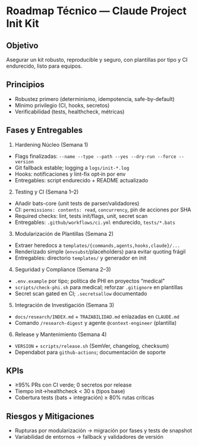 # Roadmap Técnico — Claude Project Init Kit

## Objetivo
Asegurar un kit robusto, reproducible y seguro, con plantillas por tipo y CI endurecido, listo para equipos.

## Principios
- Robustez primero (determinismo, idempotencia, safe-by-default)
- Mínimo privilegio (CI, hooks, secretos)
- Verificabilidad (tests, healthcheck, métricas)

## Fases y Entregables

1) Hardening Núcleo (Semana 1)
- Flags finalizadas: `--name --type --path --yes --dry-run --force --version`
- Git fallback estable; logging a `logs/init-*.log`
- Hooks: notificaciones y lint-fix opt‑in por env
- Entregables: script endurecido + README actualizado

2) Testing y CI (Semana 1–2)
- Añadir bats-core (unit tests de parser/validadores)
- CI: `permissions: contents: read`, `concurrency`, pin de acciones por SHA
- Required checks: lint, tests init/flags, unit, secret scan
- Entregables: `.github/workflows/ci.yml` endurecido, `tests/*.bats`

3) Modularización de Plantillas (Semana 2)
- Extraer heredocs a `templates/{commands,agents,hooks,claude}/...`
- Renderizado simple (`envsubst`/placeholders) para evitar quoting frágil
- Entregables: directorio `templates/` y generador en init

4) Seguridad y Compliance (Semana 2–3)
- `.env.example` por tipo; política de PHI en proyectos “medical”
- `scripts/check-phi.sh` para medical; reforzar `.gitignore` en plantillas
- Secret scan gated en CI; `.secretsallow` documentado

5) Integración de Investigación (Semana 3)
- `docs/research/INDEX.md` + `TRAZABILIDAD.md` enlazadas en `CLAUDE.md`
- Comando `/research-digest` y agente `@context-engineer` (plantilla)

6) Release y Mantenimiento (Semana 4)
- `VERSION` + `scripts/release.sh` (SemVer, changelog, checksum)
- Dependabot para `github-actions`; documentación de soporte

## KPIs
- ≥95% PRs con CI verde; 0 secretos por release
- Tiempo init→healthcheck < 30 s (tipos base)
- Cobertura tests (bats + integración) ≥ 80% rutas críticas

## Riesgos y Mitigaciones
- Rupturas por modularización → migración por fases y tests de snapshot
- Variabilidad de entornos → fallback y validadores de versión

